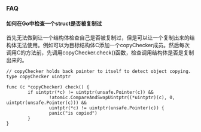 ### FAQ

#### 如何在Go中检查一个struct是否被复制过

首先无法做到让一个结构体检查自己是否被复制过，但是可以让一个复制出来的结构体无法使用。例如可以为目标结构体C添加一个copyChecker成员。然后每次调用C的方法前，先调用copyChecker.check()函数，检查调用结构体是否是复制出来的。

```
// copyChecker holds back pointer to itself to detect object copying.
type copyChecker uintptr

func (c *copyChecker) check() {
        if uintptr(*c) != uintptr(unsafe.Pointer(c)) &&
                !atomic.CompareAndSwapUintptr((*uintptr)(c), 0, uintptr(unsafe.Pointer(c))) &&
                uintptr(*c) != uintptr(unsafe.Pointer(c)) {
                panic("is copied")
        }
}
```
